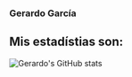 ### Gerardo García

## Mis estadístias son:

![Gerardo's GitHub stats](https://github-readme-stats.vercel.app/api?username=ggarcia410&show_icons=true&theme=merko)
